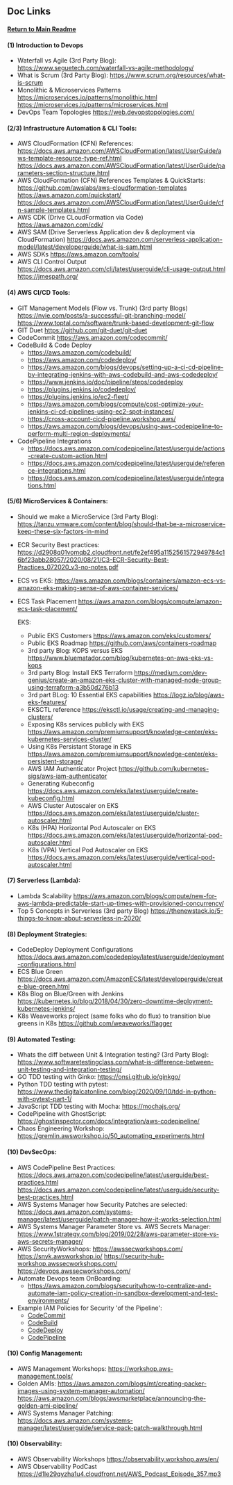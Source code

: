 ## Doc Links

#### [Return to Main Readme](https://github.com/virtmerlin/mglab-share-devops#links)

#### (1) Introduction to Devops

- Waterfall vs Agile (3rd Party Blog):
  https://www.seguetech.com/waterfall-vs-agile-methodology/
- What is Scrum (3rd Party Blog):
  https://www.scrum.org/resources/what-is-scrum
- Monolithic & Microservices Patterns
  https://microservices.io/patterns/monolithic.html
  https://microservices.io/patterns/microservices.html
- DevOps Team Topologies
  https://web.devopstopologies.com/

#### (2/3) Infrastructure Automation & CLI Tools:

- AWS CloudFormation (CFN) References:
  https://docs.aws.amazon.com/AWSCloudFormation/latest/UserGuide/aws-template-resource-type-ref.html
  https://docs.aws.amazon.com/AWSCloudFormation/latest/UserGuide/parameters-section-structure.html
- AWS CloudFormation (CFN) References Templates & QuickStarts:
  https://github.com/awslabs/aws-cloudformation-templates
  https://aws.amazon.com/quickstart/
  https://docs.aws.amazon.com/AWSCloudFormation/latest/UserGuide/cfn-sample-templates.html
- AWS CDK (Drive CLoudFormation via Code)
  https://aws.amazon.com/cdk/
- AWS SAM (Drive Serverless Application dev & deployment via CloudFormation)
  https://docs.aws.amazon.com/serverless-application-model/latest/developerguide/what-is-sam.html
- AWS SDKs
  https://aws.amazon.com/tools/
- AWS CLI Control Output
  https://docs.aws.amazon.com/cli/latest/userguide/cli-usage-output.html
  https://jmespath.org/

#### (4) AWS CI/CD Tools:

- GIT Management Models (Flow vs. Trunk) (3rd party Blogs)
  https://nvie.com/posts/a-successful-git-branching-model/
  https://www.toptal.com/software/trunk-based-development-git-flow
- GIT Duet
  https://github.com/git-duet/git-duet
- CodeCommit
  https://aws.amazon.com/codecommit/
- CodeBuild & Code Deploy
  - https://aws.amazon.com/codebuild/
  - https://aws.amazon.com/codedeploy/
  - https://aws.amazon.com/blogs/devops/setting-up-a-ci-cd-pipeline-by-integrating-jenkins-with-aws-codebuild-and-aws-codedeploy/
  - https://www.jenkins.io/doc/pipeline/steps/codedeploy
  - https://plugins.jenkins.io/codedeploy/
  - https://plugins.jenkins.io/ec2-fleet/
  - https://aws.amazon.com/blogs/compute/cost-optimize-your-jenkins-ci-cd-pipelines-using-ec2-spot-instances/
  - https://cross-account-cicd-pipeline.workshop.aws/
  - https://aws.amazon.com/blogs/devops/using-aws-codepipeline-to-perform-multi-region-deployments/
- CodePipeline Integrations
  - https://docs.aws.amazon.com/codepipeline/latest/userguide/actions-create-custom-action.html
  - https://docs.aws.amazon.com/codepipeline/latest/userguide/reference-integrations.html
  - https://docs.aws.amazon.com/codepipeline/latest/userguide/integrations.html

#### (5/6) MicroServices & Containers:

- Should we make a MicroService (3rd Party Blog):
  https://tanzu.vmware.com/content/blog/should-that-be-a-microservice-keep-these-six-factors-in-mind
- ECR Security Best practices:
  https://d2908q01vomqb2.cloudfront.net/fe2ef495a1152561572949784c16bf23abb28057/2020/08/21/C3-ECR-Security-Best-Practices_072020_v3-no-notes.pdf
- ECS vs EKS:
  https://aws.amazon.com/blogs/containers/amazon-ecs-vs-amazon-eks-making-sense-of-aws-container-services/
- ECS Task Placement
  https://aws.amazon.com/blogs/compute/amazon-ecs-task-placement/

  EKS:

  - Public EKS Customers
    https://aws.amazon.com/eks/customers/
  - Public EKS Roadmap
    https://github.com/aws/containers-roadmap
  - 3rd party Blog: KOPS versus EKS
    https://www.bluematador.com/blog/kubernetes-on-aws-eks-vs-kops
  - 3rd party Blog: Install EKS Terraform
    https://medium.com/dev-genius/create-an-amazon-eks-cluster-with-managed-node-group-using-terraform-a3b50d276b13
  - 3rd part BLog: 10 Essential EKS capabilities
    https://logz.io/blog/aws-eks-features/
  - EKSCTL reference
    https://eksctl.io/usage/creating-and-managing-clusters/
  - Exposing K8s services publicly with EKS
    https://aws.amazon.com/premiumsupport/knowledge-center/eks-kubernetes-services-cluster/
  - Using K8s Persistant Storage in EKS
    https://aws.amazon.com/premiumsupport/knowledge-center/eks-persistent-storage/
  - AWS IAM Authenticator Project
    https://github.com/kubernetes-sigs/aws-iam-authenticator
  - Generating Kubeconfig
    https://docs.aws.amazon.com/eks/latest/userguide/create-kubeconfig.html
  - AWS Cluster Autoscaler on EKS
    https://docs.aws.amazon.com/eks/latest/userguide/cluster-autoscaler.html
  - K8s (HPA) Horizontal Pod Autoscaler on EKS
    https://docs.aws.amazon.com/eks/latest/userguide/horizontal-pod-autoscaler.html
  - K8s (VPA) Vertical Pod Autoscaler on EKS
    https://docs.aws.amazon.com/eks/latest/userguide/vertical-pod-autoscaler.html

#### (7) Serverless (Lambda):

- Lambda Scalability
  https://aws.amazon.com/blogs/compute/new-for-aws-lambda-predictable-start-up-times-with-provisioned-concurrency/
- Top 5 Concepts in Serverless (3rd party Blog)
  https://thenewstack.io/5-things-to-know-about-serverless-in-2020/

#### (8) Deployment Strategies:

- CodeDeploy Deployment Configurations
  https://docs.aws.amazon.com/codedeploy/latest/userguide/deployment-configurations.html
- ECS Blue Green
  https://docs.aws.amazon.com/AmazonECS/latest/developerguide/create-blue-green.html
- K8s Blog on Blue/Green with Jenkins
  https://kubernetes.io/blog/2018/04/30/zero-downtime-deployment-kubernetes-jenkins/
- K8s Weaveworks project (same folks who do flux) to transition blue greens in K8s
  https://github.com/weaveworks/flagger

#### (9) Automated Testing:

- Whats the diff between Unit & Integration testing? (3rd Party Blog):
  https://www.softwaretestingclass.com/what-is-difference-between-unit-testing-and-integration-testing/
- GO TDD testing with Ginko:
  https://onsi.github.io/ginkgo/
- Python TDD testing with pytest:
  https://www.thedigitalcatonline.com/blog/2020/09/10/tdd-in-python-with-pytest-part-1/
- JavaScript TDD testing with Mocha:
  https://mochajs.org/
- CodePipeline with GhostScript:
  https://ghostinspector.com/docs/integration/aws-codepipeline/
- Chaos Engineering Workshop:
  https://gremlin.awsworkshop.io/50_automating_experiments.html

#### (10) DevSecOps:

- AWS CodePipeline Best Practices:
  https://docs.aws.amazon.com/codepipeline/latest/userguide/best-practices.html
  https://docs.aws.amazon.com/codepipeline/latest/userguide/security-best-practices.html
- AWS Systems Manager how Security Patches are selected:
  https://docs.aws.amazon.com/systems-manager/latest/userguide/patch-manager-how-it-works-selection.html
- AWS Systems Manager Parameter Store vs. AWS Secrets Manager:
  https://www.1strategy.com/blog/2019/02/28/aws-parameter-store-vs-aws-secrets-manager/
- AWS SecurityWorkshops:
  https://awssecworkshops.com/
  https://snyk.awsworkshop.io/
  https://security-hub-workshop.awssecworkshops.com/
  https://devops.awssecworkshops.com/
- Automate Devops team OnBoarding:
  - https://aws.amazon.com/blogs/security/how-to-centralize-and-automate-iam-policy-creation-in-sandbox-development-and-test-environments/
- Example IAM Policies for Security 'of the Pipeline':
  - [CodeCommit](https://docs.aws.amazon.com/codecommit/latest/userguide/auth-and-access-control-iam-identity-based-access-control.html)
  - [CodeBuild](https://docs.aws.amazon.com/codebuild/latest/userguide/auth-and-access-control-iam-identity-based-access-control.html)
  - [CodeDeploy](https://docs.aws.amazon.com/codedeploy/latest/userguide/security_iam_id-based-policy-examples.html)
  - [CodePipeline](https://docs.aws.amazon.com/codepipeline/latest/userguide/security_iam_id-based-policy-examples.html)

#### (10) Config Management:

- AWS Management Workshops:
  https://workshop.aws-management.tools/
- Golden AMIs:
  https://aws.amazon.com/blogs/mt/creating-packer-images-using-system-manager-automation/
  https://aws.amazon.com/blogs/awsmarketplace/announcing-the-golden-ami-pipeline/
- AWS Systems Manager Patching:
  https://docs.aws.amazon.com/systems-manager/latest/userguide/service-pack-patch-walkthrough.html

#### (10) Observability:

- AWS Observability Workshops
  https://observability.workshop.aws/en/
- AWS Observability PodCast
  https://d1le29qyzha1u4.cloudfront.net/AWS_Podcast_Episode_357.mp3
